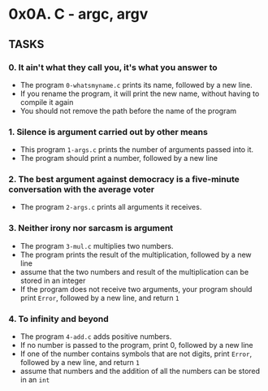 # 0x0A. C - argc, argv
## TASKS
### 0. It ain't what they call you, it's what you answer to
* The program `0-whatsmyname.c` prints its name, followed by a new line.
* If you rename the program, it will print the new name, without having to compile it again
* You should not remove the path before the name of the program
### 1. Silence is argument carried out by other means
* This program `1-args.c` prints the number of arguments passed into it.
* The program should print a number, followed by a new line
### 2. The best argument against democracy is a five-minute conversation with the average voter
* The program `2-args.c` prints all arguments it receives.
### 3. Neither irony nor sarcasm is argument
* The program `3-mul.c` multiplies two numbers.
* The program prints the result of the multiplication, followed by a new line
* assume that the two numbers and result of the multiplication can be stored in an integer
* If the program does not receive two arguments, your program should print `Error`, followed by a new line, and return `1`
### 4. To infinity and beyond
* The program `4-add.c` adds positive numbers.
* If no number is passed to the program, print 0, followed by a new line
* If one of the number contains symbols that are not digits, print `Error`, followed by a new line, and return `1`
* assume that numbers and the addition of all the numbers can be stored in an `int`
### 
